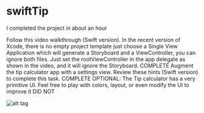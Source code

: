 # swiftTip
I completed the project in about an hour

Follow this video walkthrough (Swift version). In the recent version of Xcode, there is no empty project template just choose a Single View Application which will generate a Storyboard and a ViewController, you can ignore both files. Just set the rootViewController in the app delegate as shown in the video, and it will ignore the Storyboard. COMPLETE
Augment the tip calculator app with a settings view. Review these hints (Swift version) to complete this task. COMPLETE
OPTIONAL: The Tip calculator has a very primitive UI. Feel free to play with colors, layout, or even modify the UI to improve it DID NOT

![alt tag](https://raw.github.com/aldenaik/swiftTip/blob/master/gif/Tip.gif)
  
